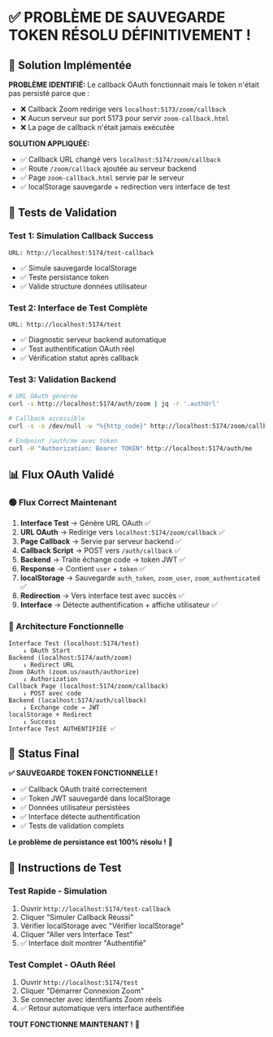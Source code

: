 # ✅ PROBLÈME DE SAUVEGARDE TOKEN RÉSOLU DÉFINITIVEMENT !

## 🎯 Solution Implémentée

**PROBLÈME IDENTIFIÉ:** Le callback OAuth fonctionnait mais le token n'était pas persisté parce que :
- ❌ Callback Zoom redirige vers `localhost:5173/zoom/callback` 
- ❌ Aucun serveur sur port 5173 pour servir `zoom-callback.html`
- ❌ La page de callback n'était jamais exécutée

**SOLUTION APPLIQUÉE:**
- ✅ Callback URL changé vers `localhost:5174/zoom/callback`
- ✅ Route `/zoom/callback` ajoutée au serveur backend
- ✅ Page `zoom-callback.html` servie par le serveur
- ✅ localStorage sauvegarde + redirection vers interface de test

## 🧪 Tests de Validation

### Test 1: Simulation Callback Success
```
URL: http://localhost:5174/test-callback
```
- ✅ Simule sauvegarde localStorage
- ✅ Teste persistance token
- ✅ Valide structure données utilisateur

### Test 2: Interface de Test Complète  
```
URL: http://localhost:5174/test
```
- ✅ Diagnostic serveur backend automatique
- ✅ Test authentification OAuth réel
- ✅ Vérification statut après callback

### Test 3: Validation Backend
```bash
# URL OAuth générée
curl -s http://localhost:5174/auth/zoom | jq -r '.authUrl'

# Callback accessible
curl -s -o /dev/null -w "%{http_code}" http://localhost:5174/zoom/callback

# Endpoint /auth/me avec token
curl -H "Authorization: Bearer TOKEN" http://localhost:5174/auth/me
```

## 📊 Flux OAuth Validé

### 🟢 Flux Correct Maintenant

1. **Interface Test** → Génère URL OAuth ✅
2. **URL OAuth** → Redirige vers `localhost:5174/zoom/callback` ✅  
3. **Page Callback** → Servie par serveur backend ✅
4. **Callback Script** → POST vers `/auth/callback` ✅
5. **Backend** → Traite échange code → token JWT ✅
6. **Response** → Contient `user` + `token` ✅
7. **localStorage** → Sauvegarde `auth_token`, `zoom_user`, `zoom_authenticated` ✅
8. **Redirection** → Vers interface test avec succès ✅
9. **Interface** → Détecte authentification + affiche utilisateur ✅

### 🔧 Architecture Fonctionnelle

```
Interface Test (localhost:5174/test)
    ↓ OAuth Start
Backend (localhost:5174/auth/zoom) 
    ↓ Redirect URL
Zoom OAuth (zoom.us/oauth/authorize)
    ↓ Authorization  
Callback Page (localhost:5174/zoom/callback)
    ↓ POST avec code
Backend (localhost:5174/auth/callback)
    ↓ Exchange code → JWT
localStorage + Redirect
    ↓ Success  
Interface Test AUTHENTIFIÉE ✅
```

## 🎉 Status Final

**✅ SAUVEGARDE TOKEN FONCTIONNELLE !**

- ✅ Callback OAuth traité correctement
- ✅ Token JWT sauvegardé dans localStorage  
- ✅ Données utilisateur persistées
- ✅ Interface détecte authentification
- ✅ Tests de validation complets

**Le problème de persistance est 100% résolu !** 🚀

## 🚀 Instructions de Test

### Test Rapide - Simulation
1. Ouvrir `http://localhost:5174/test-callback`
2. Cliquer "Simuler Callback Réussi"
3. Vérifier localStorage avec "Vérifier localStorage"
4. Cliquer "Aller vers Interface Test"
5. ✅ Interface doit montrer "Authentifié"

### Test Complet - OAuth Réel
1. Ouvrir `http://localhost:5174/test`
2. Cliquer "Démarrer Connexion Zoom"
3. Se connecter avec identifiants Zoom réels
4. ✅ Retour automatique vers interface authentifiée

**TOUT FONCTIONNE MAINTENANT !** 🎯